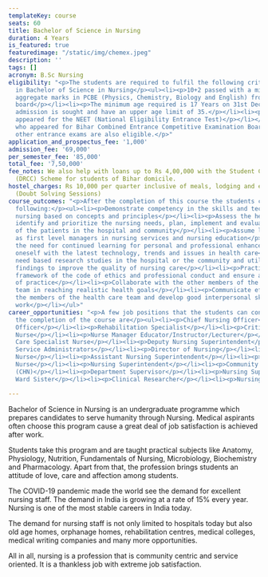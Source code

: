 ```yaml
---
templateKey: course
seats: 60
title: Bachelor of Science in Nursing
duration: 4 Years
is_featured: true
featuredimage: "/static/img/chemex.jpeg"
description: ''
tags: []
acronym: B.Sc Nursing
eligibility: "<p>The students are required to fulfil the following criteria for eligibility
  in Bachelor of Science in Nursing</p><ul><li><p>10+2 passed with a minimum of 45%
  aggregate marks in PCBE (Physics, Chemistry, Biology and English) from any recognized
  board</p></li><li><p>The minimum age required is 17 Years on 31st December in which
  admission is sought and have an upper age limit of 35.</p></li><li><p>Must have
  appeared for the NEET (National Eligibility Entrance Test)</p></li></ul><p>Students
  who appeared for Bihar Combined Entrance Competitive Examination Board (BCECE) and
  other entrance exams are also eligible.</p>"
application_and_prospectus_fee: '1,000'
admission_fee: '69,000'
per_semester_fee: '85,000'
total_fee: '7,50,000'
fee_notes: We also help with loans up to Rs 4,00,000 with the Student Credit Card
  (DRCC) Scheme for students of Bihar domicile.
hostel_charges: Rs 10,000 per quarter inclusive of meals, lodging and evening tuition
  (Doubt Solving Sessions)
course_outcomes: "<p>After the completion of this course the students can expect the
  following:</p><ul><li><p>Demonstrate competency in the skills and techniques of
  nursing based on concepts and principles</p></li><li><p>Assess the health status,
  identify and prioritize the nursing needs, plan, implement and evaluate the care
  of the patients in the hospital and community</p></li><li><p>Assume leadership roles
  as first level managers in nursing services and nursing education</p></li><li><p>Recognize
  the need for continued learning for personal and professional enhancement</p></li><li><p>Update
  oneself with the latest technology, trends and issues in health care</p></li><li><p>Conduct
  need based research studies in the hospital or the community and utilize the research
  findings to improve the quality of nursing care</p></li><li><p>Practice within the
  framework of the code of ethics and professional conduct and ensure acceptable standards
  of practice</p></li><li><p>Collaborate with the other members of the health care
  team in reaching realistic health goals</p></li><li><p>Communicate effectively with
  the members of the health care team and develop good interpersonal skills for team
  work</p></li></ul>"
career_opportunities: "<p>A few job positions that the students can consider after
  the completion of the course are</p><ul><li><p>Chief Nursing Officer</p></li><li><p>Nursing
  Officer</p></li><li><p>Rehabilitation Specialist</p></li><li><p>Critical Care Nurse</p></li><li><p>Paramedic
  Nurse</p></li><li><p>Nurse Manager Educator/Instructor/Lecturer</p></li><li><p>Child
  Care Specialist Nurse</p></li><li><p>Deputy Nursing Superintendent</p></li><li><p>Nursing
  Service Administrators</p></li><li><p>Director of Nursing</p></li><li><p>Military
  Nurse</p></li><li><p>Assistant Nursing Superintendent</p></li><li><p>Industrial
  Nurse</p></li><li><p>Nursing Superintendent</p></li><li><p>Community Health Nurse
  (CHN)</p></li><li><p>Department Supervisor</p></li><li><p>Nursing Supervisor or
  Ward Sister</p></li><li><p>Clinical Researcher</p></li><li><p>Nursing Advocate</p></li></ul>"

---
```

Bachelor of Science in Nursing is an undergraduate programme which prepares candidates to serve humanity through Nursing. Medical aspirants often choose this program cause a great deal of job satisfaction is achieved after work.  

Students take this program and are taught practical subjects like Anatomy, Physiology, Nutrition, Fundamentals of Nursing, Microbiology, Biochemistry and Pharmacology. Apart from that, the profession brings students an attitude of love, care and affection among students. 

The COVID-19 pandemic made the world see the demand for excellent nursing staff. The demand in India is growing at a rate of 15% every year. Nursing is one of the most stable careers in India today. 

The demand for nursing staff is not only limited to hospitals today but also old age homes, orphanage homes, rehabilitation centres, medical colleges, medical writing companies and many more opportunities. 

All in all, nursing is a profession that is community centric and service oriented. It is a thankless job with extreme job satisfaction.